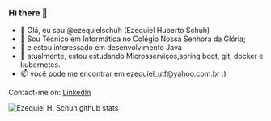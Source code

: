 ### Hi there 👋


- 👋 Olá, eu sou @ezequielschuh (Ezequiel Huberto Schuh)
- 🔭 Sou Técnico em Informática no Colégio Nossa Senhora da Glória;
- 👀 e estou interessado em desenvolvimento Java
- 🌱 atualmente, estou estudando Microsserviços,spring boot, git, docker e kubernetes.
- 📫 você pode me encontrar em ezequiel_utf@yahoo.com.br :)


Contact-me on:
[LinkedIn](https://linkedin.com/in/ezequiel-huberto-schuh-765212128)


![Ezequiel H. Schuh github stats](https://github-readme-stats.vercel.app/api?username=EzequielHubertoSchuh&show_icons=true&theme=radical)


